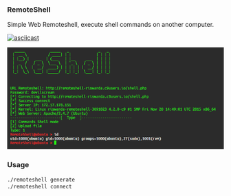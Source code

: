 ### RemoteShell
Simple Web Remoteshell, execute shell commands on another computer.

[![asciicast](https://asciinema.org/a/582f1hne6een6b4bvvz8l4x5u.png)](https://asciinema.org/a/582f1hne6een6b4bvvz8l4x5u?autoplay=1)

<img src="https://raw.githubusercontent.com/devilscream/remoteshell/master/remoteshell.png">


### Usage
```
./remoteshell generate
./remoteshell connect
```
